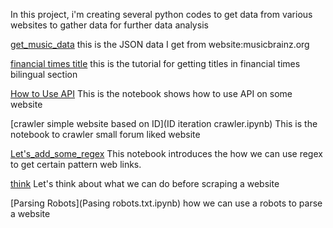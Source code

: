 In this project, i'm creating several python codes to
get data from various websites to gather data for further data
analysis

[get_music_data](musicread.py)
this is the JSON data I get from website:musicbrainz.org

[financial times title](interactive_with_web_browser.ipynb)
this is the tutorial for getting titles in financial times bilingual section

[How to Use API](API.ipynb)
This is the notebook shows how to use API on some website 

[crawler simple website based on ID](ID iteration crawler.ipynb)
This is the notebook to crawler small forum liked website

[Let's_add_some_regex](Let_add_some_regex.ipynb)
This notebook introduces the how we can use regex to get certain pattern web links. 

[think](Before_Scraping.ipynb) 
Let's think about what we can do before scraping a website

[Parsing Robots](Pasing robots.txt.ipynb)
how we can use a robots to parse a website


